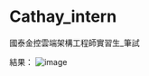 # Cathay_intern
國泰金控雲端架構工程師實習生_筆試

結果：
![image](https://github.com/hizirong/Cathay_intern/assets/91252074/79dfe34a-b849-4be5-8469-b64e5445164a)


